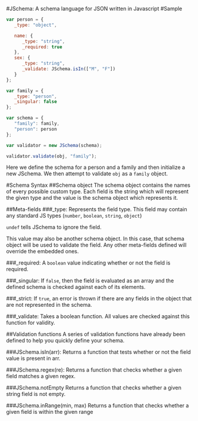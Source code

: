 #JSchema: A schema language for JSON written in Javascript
#Sample
```javascript
var person = {
   _type: "object",

   name: {
      _type: "string",
      _required: true
   },
   sex: {
      _type: "string",
      _validate: JSchema.isIn(["M", "F"])
   }
};

var family = {
   _type: "person",
   _singular: false
};

var schema = {
   "family": family,
   "person": person
};

var validator = new JSchema(schema);

validator.validate(obj, "family");
```

Here we define the schema for a person and a family and then initialize a new JSchema. We then
attempt to validate ```obj``` as a ```family``` object.

#Schema Syntax
##Schema object
The schema object contains the names of every possible custom type. Each field is the string
which will represent the given type and the value is the schema object which represents it.

##Meta-fields
###_type:
Represents the field type. This field may contain any standard JS types (```number```,
```boolean```, ```string```, ```object```)

```undef``` tells JSchema to ignore the field.

This value may also be another schema object. In this case, that schema object will be used to
validate the field. Any other meta-fields defined will override the embedded ones.

###_required:
A ```boolean``` value indicating whether or not the field is required.

###_singular:
If ```false```, then the field is evaluated as an array and the defined schema is checked against
each of its elements.

###_strict:
If ```true```, an error is thrown if there are any fields in the object that are not represented in
the schema.

###_validate:
Takes a boolean function. All values are checked against this function for validity.

##Validation functions
A series of validation functions have already been defined to help you quickly define your schema.

###JSchema.isIn(arr):
Returns a function that tests whether or not the field value is present in arr.

###JSchema.regex(re):
Returns a function that checks whether a given field matches a given regex.

###JSchema.notEmpty
Returns a function that checks whether a given string field is not empty.

###JSchema.inRange(min, max)
Returns a function that checks whether a given field is within the given range

